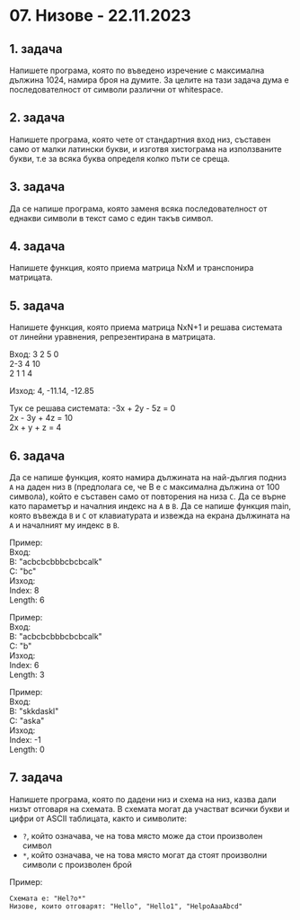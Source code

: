 # 07. Низове - 22.11.2023

## 1. задача
Напишете програма, която по въведено изречение с максимална дължина 1024, намира броя на думите. За целите на тази задача дума е последователност от символи различни от whitespace.

## 2. задача
Напишете програма, която чете от стандартния вход низ, съставен само от малки латински букви, и изготвя хистограма на използваните букви, т.е за всяка буква определя колко пъти се среща. 

## 3. задача
Да се напише програма, която заменя всяка последователност от еднакви символи в текст само с един такъв символ.

## 4. задача
Напишете функция, която приема матрица NxM и транспонира матрицата.

## 5. задача
Напишете функция, която приема матрица NxN+1 и решава системата от линейни уравнения, репрезентирана в матрицата.      

Вход:
3 2 5 0    
2-3 4 10      
2 1 1 4       

Изход: 4, -11.14, -12.85      

Тук се решава системата:
-3x + 2y - 5z = 0     
2x - 3y + 4z = 10     
2x + y + z = 4     


## 6. задача
Да се напише функция, която намира дължината на най-дългия подниз `А` на даден низ `B` (предполага се, че B e с максимална дължина от 100 символа), който е
съставен само от повторения на низа `C`. Да се върне като параметър и началния индекс на `А` в `B`. Да се напише функция main, която въвежда `B` и `C` от клавиатурата и извежда на екрана дължината на `А` и началният му индекс в `В`.   

Пример:   
Вход:   
B: "acbcbcbbbcbcbcalk"   
C: "bc"   
Изход:    
Index: 8   
Length: 6

Пример:   
Вход:   
B: "acbcbcbbbcbcbcalk"   
C: "b"   
Изход:    
Index: 6   
Length: 3

Пример:   
Вход:   
B: "skkdaskl"   
C: "aska"   
Изход:    
Index: -1   
Length: 0


## 7. задача
Напишете програма, която по дадени низ и схема на низ, казва дали низът отговаря на схемата. В схемата могат да участват всички букви и цифри от ASCII таблицата, както и символите:

- `?`, който означава, че на това място може да стои произволен символ
- `*`, който означава, че на това място могат да стоят произволни символи с произволен брой   

Пример:
```
Схемата е: "Hel?o*"   
Низове, които отговарят: "Hello", "Hello1", "HelpoAaaAbcd"
```
